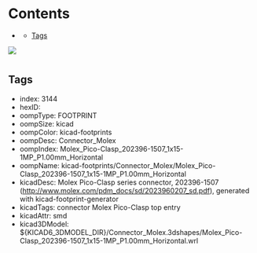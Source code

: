 



Contents
========

* [](#)
	* [Tags](#tags)
  
![][im]
# 

## Tags

- index: 3144
- hexID: 
- oompType: FOOTPRINT
- oompSize: kicad
- oompColor: kicad-footprints
- oompDesc: Connector_Molex
- oompIndex: Molex_Pico-Clasp_202396-1507_1x15-1MP_P1.00mm_Horizontal
- oompName: kicad-footprints/Connector_Molex/Molex_Pico-Clasp_202396-1507_1x15-1MP_P1.00mm_Horizontal
- kicadDesc: Molex Pico-Clasp series connector, 202396-1507 (http://www.molex.com/pdm_docs/sd/2023960207_sd.pdf), generated with kicad-footprint-generator
- kicadTags: connector Molex Pico-Clasp top entry
- kicadAttr: smd
- kicad3DModel: ${KICAD6_3DMODEL_DIR}/Connector_Molex.3dshapes/Molex_Pico-Clasp_202396-1507_1x15-1MP_P1.00mm_Horizontal.wrl



[im]: image.png
